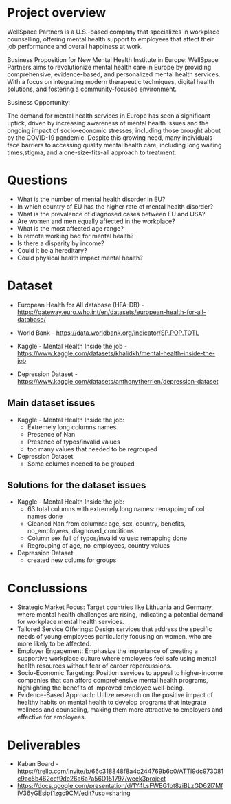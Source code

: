 # Project overview
WellSpace Partners is a U.S.-based company that specializes in workplace counselling, offering mental health support to employees that affect their job performance and overall happiness at work.


Business Proposition for New Mental Health Institute in Europe:
WellSpace Partners aims to revolutionize mental health care in Europe by providing comprehensive, evidence-based, and personalized mental health services. With a focus on integrating modern therapeutic techniques, digital health solutions, and fostering a community-focused environment.

Business Opportunity:

The demand for mental health services in Europe has seen a significant uptick, driven by increasing awareness of mental health issues and the ongoing impact of socio-economic stresses, including those brought about by the COVID-19 pandemic. 
Despite this growing need, many individuals face barriers to accessing quality mental health care, including long waiting times,stigma, and a one-size-fits-all approach to treatment.



# Questions 



 - What is the number of mental health disorder in EU?
 - In which country of EU has the higher rate of mental health disorder?
 - What is the prevalence of diagnosed cases between EU and USA?
 - Are women and men equally affected in the workplace?
 - What is the most affected age range?
 - Is remote working bad for mental health?
 - Is there a disparity by income?
 - Could it be a hereditary?
 - Could physical health impact mental health?

# Dataset 

 - European Health for All database (HFA-DB) - https://gateway.euro.who.int/en/datasets/european-health-for-all-database/

 - World Bank - https://data.worldbank.org/indicator/SP.POP.TOTL

 - Kaggle - Mental Health Inside the job - https://www.kaggle.com/datasets/khalidkh/mental-health-inside-the-job

 - Depression Dataset - https://www.kaggle.com/datasets/anthonytherrien/depression-dataset 


## Main dataset issues

- Kaggle - Mental Health Inside the job:
  - Extremely long columns names
  - Presence of Nan
  - Presence of typos/invalid values
  - too many values that needed to be regrouped
- Depression Dataset
  - Some columes needed to be grouped

## Solutions for the dataset issues

- Kaggle - Mental Health Inside the job:
  - 63 total columns with extremely long names: remapping of col names done
  - Cleaned Nan from columns: age, sex, country, benefits, no_employees, diagnosed_conditions
  - Column sex full of typos/invalid values: remapping done
  - Regrouping of age, no_employees, country values
- Depression Dataset
  - created new colums for groups


# Conclussions

 - Strategic Market Focus: Target countries like Lithuania and Germany, where mental health challenges are rising, indicating a potential demand for workplace mental health services.
 - Tailored Service Offerings: Design services that address the specific needs of young employees particularly focusing on women, who are more likely to be affected.
 - Employer Engagement: Emphasize the importance of creating a supportive workplace culture where employees feel safe using mental health resources without fear of career repercussions.
 - Socio-Economic Targeting: Position services to appeal to higher-income companies that can afford comprehensive mental health programs, highlighting the benefits of improved employee well-being.
 - Evidence-Based Approach: Utilize research on the positive impact of healthy habits on mental health to develop programs that integrate wellness and counseling, making them more attractive to employers and effective for employees.

# Deliverables

 - Kaban Board - https://trello.com/invite/b/66c318848f8a4c244769b6c0/ATTI9dc973081c9ac5b462ccf9de26a6a7a56D151797/week3project
 - https://docs.google.com/presentation/d/1Y4LsFWEG1bt8ziBLzGD62l7MflV36yGEsipf1zgc9CM/edit?usp=sharing


